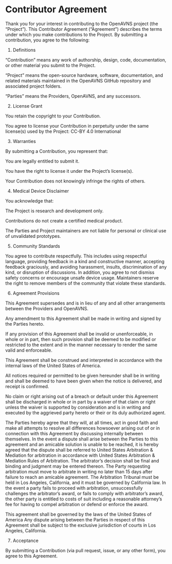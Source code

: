 # Contributor Agreement

Thank you for your interest in contributing to the OpenAVNS project (the “Project”). This Contributor Agreement (“Agreement”) describes the terms under which you make contributions to the Project. By submitting a contribution, you agree to the following:

1. Definitions

“Contribution” means any work of authorship, design, code, documentation, or other material you submit to the Project.

“Project” means the open-source hardware, software, documentation, and related materials maintained in the OpenAVNS GitHub repository and associated project folders.

“Parties” means the Providers, OpenAVNS, and any successors.


2. License Grant

You retain the copyright to your Contribution.

You agree to license your Contribution in perpetuity under the same license(s) used by the Project: CC-BY 4.0 International


3. Warranties

By submitting a Contribution, you represent that:

You are legally entitled to submit it.

You have the right to license it under the Project’s license(s).

Your Contribution does not knowingly infringe the rights of others.


4. Medical Device Disclaimer

You acknowledge that:

The Project is research and development only.

Contributions do not create a certified medical product.

The Parties and Project maintainers are not liable for personal or clinical use of unvalidated prototypes.


5. Community Standards

You agree to contribute respectfully. This includes using respectful language, providing feedback in a kind and constructive manner, accepting feedback graciously, and avoiding harassment, insults, discrimination of any kind, or disruption of discussions. In addition, you agree to not dismiss safety concerns or encourage unsafe device usage. 
Maintainers reserve the right to remove members of the community that violate these standards.


6. Agreement Provisions
 
This Agreement supersedes and is in lieu of any and all other arrangements between the Providers and OpenAVNS.
 
Any amendment to this Agreement shall be made in writing and signed by the Parties
hereto.
 
If any provision of this Agreement shall be invalid or unenforceable, in whole or in part,
then such provision shall be deemed to be modified or restricted to the extent and in the manner necessary to render the same valid and enforceable.
 
This Agreement shall be construed and interpreted in accordance with the internal laws of the United States of America.
 
All notices required or permitted to be given hereunder shall be in writing and shall be
deemed to have been given when the notice is delivered, and receipt is confirmed.
 
No claim or right arising out of a breach or default under this Agreement shall be
discharged in whole or in part by a waiver of that claim or right unless the waiver is supported by consideration and is in writing and executed by the aggrieved party hereto or their or its duly authorized agent.
 
The Parties hereby agree that they will, at all times, act in good faith and make all
attempts to resolve all differences howsoever arising out of or in connection with this Agreement by discussing internally between themselves. In the event a dispute shall arise between the Parties to this agreement and an amicable solution is unable to be reached, it is hereby agreed that the dispute shall be referred to United States Arbitration & Mediation for arbitration in accordance with United States Arbitration & Mediation Rules of Arbitration. The arbitrator’s decision shall be final and binding and judgment may be entered thereon. The Party requesting arbitration must move to arbitrate in writing no later than 15 days after failure to reach an amicable agreement. The Arbitration Tribunal must be held in Los Angeles, California, and it must be governed by California law. In the event a party fails to proceed with arbitration, unsuccessfully challenges the arbitrator’s award, or fails to comply with arbitrator’s award, the other party is entitled to costs of suit including a reasonable attorney’s fee for having to compel arbitration or defend or enforce the award.
 
This agreement shall be governed by the laws of the United States of America Any
dispute arising between the Parties in respect of this Agreement shall be subject to the exclusive jurisdiction of courts in Los Angeles, California.


7. Acceptance

By submitting a Contribution (via pull request, issue, or any other form), you agree to this Agreement.
